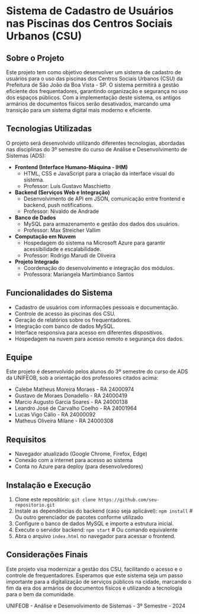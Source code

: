 # Sistema de Cadastro de Usuários nas Piscinas dos Centros Sociais Urbanos (CSU)

## Sobre o Projeto

Este projeto tem como objetivo desenvolver um sistema de cadastro de usuários para o uso das piscinas dos Centros Sociais Urbanos (CSU) da Prefeitura de São João da Boa Vista - SP. O sistema permitirá a gestão eficiente dos frequentadores, garantindo organização e segurança no uso dos espaços públicos.  Com a implementação deste sistema, os antigos armários de documentos físicos serão desativados, marcando uma transição para um sistema digital mais moderno e eficiente.

## Tecnologias Utilizadas

O projeto será desenvolvido utilizando diferentes tecnologias, abordadas nas disciplinas do 3º semestre do curso de Análise e Desenvolvimento de Sistemas (ADS):

*   **Frontend (Interface Humano-Máquina - IHM)**
    *   HTML, CSS e JavaScript para a criação da interface visual do sistema.
    *   Professor: Luís Gustavo Maschietto
*   **Backend (Serviços Web e Integração)**
    *   Desenvolvimento de API em JSON, comunicação entre frontend e backend, push notifications.
    *   Professor: Nivaldo de Andrade
*   **Banco de Dados**
    *   MySQL para armazenamento e gestão dos dados dos usuários.
    *   Professor: Max Streicher Vallim
*   **Computação em Nuvem**
    *   Hospedagem do sistema na Microsoft Azure para garantir acessibilidade e escalabilidade.
    *   Professor: Rodrigo Marudi de Oliveira
*   **Projeto Integrado**
    *   Coordenação do desenvolvimento e integração dos módulos.
    *   Professora: Mariangela Martimbianco Santos

## Funcionalidades do Sistema

*   Cadastro de usuários com informações pessoais e documentação.
*   Controle de acesso às piscinas dos CSU.
*   Geração de relatórios sobre os frequentadores.
*   Integração com banco de dados MySQL.
*   Interface responsiva para acesso em diferentes dispositivos.
*   Hospedagem na nuvem para acesso remoto e segurança dos dados.

## Equipe

Este projeto é desenvolvido pelos alunos do 3º semestre do curso de ADS da UNIFEOB, sob a orientação dos professores citados acima:

*   Calebe Matheus Moreira Moraes - RA 24000974
*   Gustavo de Moraes Donadello - RA 24000419
*   Marcio Augusto Garcia Soares - RA 24000138
*   Leandro José de Carvalho Coelho - RA 24001964
*   Lucas Vigo Cálio - RA 24000092
*   Matheus Oliveira Milane - RA 24000308

## Requisitos

*   Navegador atualizado (Google Chrome, Firefox, Edge)
*   Conexão com a internet para acesso ao sistema
*   Conta no Azure para deploy (para desenvolvedores)

## Instalação e Execução

1.  Clone este repositório: `git clone https://github.com/seu-repositorio.git`
2.  Instale as dependências do backend (caso seja aplicável): `npm install` # Ou outro gerenciador de pacotes conforme utilizado
3.  Configure o banco de dados MySQL e importe a estrutura inicial.
4.  Execute o servidor backend: `npm start` # Ou comando equivalente
5.  Abra o arquivo `index.html` no navegador para acessar o frontend.

## Considerações Finais

Este projeto visa modernizar a gestão dos CSU, facilitando o acesso e o controle de frequentadores. Esperamos que este sistema seja um passo importante para a digitalização de serviços públicos na cidade, marcando o fim da era dos armários de documentos físicos e utilizando a tecnologia para o bem da comunidade.

UNIFEOB - Análise e Desenvolvimento de Sistemas - 3º Semestre - 2024

